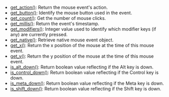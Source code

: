 * [get_action()](py5mouseevent_get_action): Return the mouse event's action.
* [get_button()](py5mouseevent_get_button): Identify the mouse button used in the event.
* [get_count()](py5mouseevent_get_count): Get the number of mouse clicks.
* [get_millis()](py5mouseevent_get_millis): Return the event's timestamp.
* [get_modifiers()](py5mouseevent_get_modifiers): Integer value used to identify which modifier keys (if any) are currently pressed.
* [get_native()](py5mouseevent_get_native): Retrieve native mouse event object.
* [get_x()](py5mouseevent_get_x): Return the x position of the mouse at the time of this mouse event.
* [get_y()](py5mouseevent_get_y): Return the y position of the mouse at the time of this mouse event.
* [is_alt_down()](py5mouseevent_is_alt_down): Return boolean value reflecting if the Alt key is down.
* [is_control_down()](py5mouseevent_is_control_down): Return boolean value reflecting if the Control key is down.
* [is_meta_down()](py5mouseevent_is_meta_down): Return boolean value reflecting if the Meta key is down.
* [is_shift_down()](py5mouseevent_is_shift_down): Return boolean value reflecting if the Shift key is down.
